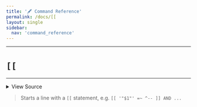 ```yaml
---
title: '🖋️ Command Reference'
permalink: /docs/[[
layout: single
sidebar:
  nav: 'command_reference'
---
```


---

# `[[`

---



<details>
  <summary>View Source</summary>

{% highlight sh %}

!fn --shellpen-private writeDSL writeln "[[ $*"
{% endhighlight %}

</details>



> Starts a line with a `[[` statement, e.g. `[[ '"$1"' =~ ^-- ]] AND ...`







